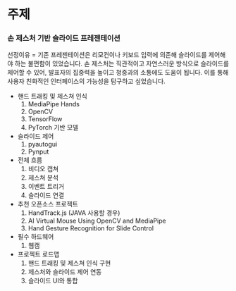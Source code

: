# 주제
### 손 제스처 기반 슬라이드  프레젠테이션
  선정이유 = 기존 프레젠테이션은 리모컨이나 키보드 입력에 의존해 슬라이드를 제어해야 하는 불편함이 있었습니다. 손 제스처는 직관적이고 자연스러운 방식으로 슬라이드를 제어할 수 있어, 발표자의 집중력을 높이고 청중과의 소통에도 도움이 됩니다. 이를 통해 사용자 친화적인 인터페이스의 가능성을 탐구하고 싶었습니다.
- 핸드 트래킹 및 제스쳐 인식
  1. MediaPipe Hands
  2. OpenCV
  3. TensorFlow
  4. PyTorch 기반 모델
- 슬라이드 제어
  1. pyautogui
  2. Pynput
- 전체 흐름
  1. 비디오 캡쳐
  2. 제스쳐 분석
  3. 이벤트 트리거
  4. 슬라이드 연결
- 추천 오픈소스 프로젝트
  1. HandTrack.js (JAVA 사용할 경우)
  2. AI Virtual Mouse Using OpenCV and MediaPipe
  3. Hand Gesture Recognition for Slide Control
- 필수 하드웨어
  1. 웹캠
- 프로젝트 로드맵
  1. 핸드 트래킹 및 제스쳐 인식 구현
  2. 제스처와 슬라이드 제어 연동
  3. 슬라이드 UI와 통합

